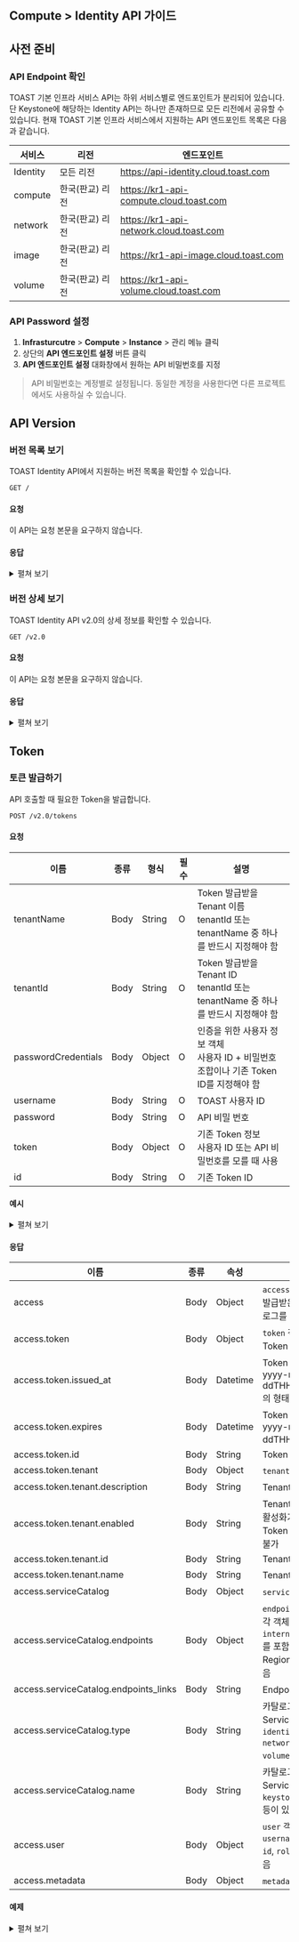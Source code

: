 ## Compute > Identity API 가이드

## 사전 준비

### API Endpoint 확인

TOAST 기본 인프라 서비스 API는 하위 서비스별로 엔드포인트가 분리되어 있습니다.
단 Keystone에 해당하는 Identity API는 하나만 존재하므로 모든 리전에서 공유할 수 있습니다.
현재 TOAST 기본 인프라 서비스에서 지원하는 API 엔드포인트 목록은 다음과 같습니다.

| 서비스 | 리전 | 엔드포인트 |
|---|---|---|
| Identity | 모든 리전 | https://api-identity.cloud.toast.com |
| compute | 한국(판교) 리전 | https://kr1-api-compute.cloud.toast.com |
| network | 한국(판교) 리전 | https://kr1-api-network.cloud.toast.com |
| image | 한국(판교) 리전 | https://kr1-api-image.cloud.toast.com |
| volume | 한국(판교) 리전 | https://kr1-api-volume.cloud.toast.com |

### API Password 설정

1. **Infrasturcutre** > **Compute** > **Instance** > 관리 메뉴 클릭
2. 상단의 **API 엔드포인트 설정** 버튼 클릭
3. **API 엔드포인트 설정** 대화창에서 원하는 API 비밀번호를 지정

> API 비밀번호는 계정별로 설정됩니다. 동일한 계정을 사용한다면 다른 프로젝트에서도 사용하실 수 있습니다.


## API Version

### 버전 목록 보기

TOAST Identity API에서 지원하는 버전 목록을 확인할 수 있습니다.

```
GET /
```
#### 요청
이 API는 요청 본문을 요구하지 않습니다.

#### 응답
<details><summary>펼쳐 보기</summary>
<p>

```json
{
    "versions": {
        "values": [
            {
                "id": "v3.4",
                "links": [
                    {
                        "href": "http://localhost:35357/v3/",
                        "rel": "self"
                    }
                ],
                "media-types": [
                    {
                        "base": "application/json",
                        "type": "application/vnd.openstack.identity-v3+json"
                    }
                ],
                "status": "stable",
                "updated": "2015-03-30T00:00:00Z"
            },
            {
                "id": "v2.0",
                "links": [
                    {
                        "href": "http://localhost:35357/v2.0/",
                        "rel": "self"
                    },
                    {
                        "href": "http://docs.openstack.org/",
                        "rel": "describedby",
                        "type": "text/html"
                    }
                ],
                "media-types": [
                    {
                        "base": "application/json",
                        "type": "application/vnd.openstack.identity-v2.0+json"
                    }
                ],
                "status": "stable",
                "updated": "2014-04-17T00:00:00Z"
            }
        ]
    }
}
```

</p>
</details>

### 버전 상세 보기
TOAST Identity API v2.0의 상세 정보를 확인할 수 있습니다.
```
GET /v2.0
```
#### 요청
이 API는 요청 본문을 요구하지 않습니다.

#### 응답
<details><summary>펼쳐 보기</summary>
<p>

```json
{
    "version": {
        "status": "stable",
        "updated": "2014-04-17T00:00:00Z",
        "media-types": [
            {
                "base": "application/json",
                "type": "application/vnd.openstack.identity-v2.0+json"
            }
        ],
        "id": "v2.0",
        "links": [
            {
                "href": "http://localhost:5000/v2.0/",
                "rel": "self"
            },
            {
                "href": "http://docs.openstack.org/",
                "rel": "describedby",
                "type": "text/html"
            }
        ]
    }
}
```

</p>
</details>

## Token
### 토큰 발급하기
API 호출할 때 필요한 Token을 발급합니다.
```
POST /v2.0/tokens
```
#### 요청

| 이름 | 종류 | 형식 | 필수 | 설명 |
|---|---|---|---|---|
| tenantName | Body | String | O | Token 발급받을 Tenant 이름<br>tenantId 또는 tenantName 중 하나를 반드시 지정해야 함 |
| tenantId | Body | String | O | Token 발급받을 Tenant ID<br>tenantId 또는 tenantName 중 하나를 반드시 지정해야 함 |
| passwordCredentials | Body | Object | O | 인증을 위한 사용자 정보 객체<br>사용자 ID + 비밀번호 조합이나 기존 Token ID를 지정해야 함 |
| username | Body | String | O | TOAST 사용자 ID |
| password | Body | String | O | API 비밀 번호 |
| token | Body | Object | O | 기존 Token 정보<br>사용자 ID 또는 API 비밀번호를 모를 때 사용 |
| id | Body | String | O | 기존 Token ID |

#### 예시
<details><summary>펼쳐 보기</summary>
<p>

```json
{
    "auth": {
        "tenantName": "admin",
        "passwordCredentials": {
            "username": "admin",
            "password": "secretsecret"
        }
    }
}
```
```json
{
    "auth": {
        "tenantName": "demo",
        "token": {
            "id": "cbc36478b0bd8e67e89469c7749d4127"
        }
    }
}
```

</p>
</details>

#### 응답

| 이름 | 종류 | 속성 | 설명 |
|---|---|---|---|
| access | Body | Object | `access` 객체<br>발급받은 Token 및 카탈로그를 포함 |
| access.token | Body | Object | `token` 객체<br>Token 및 Scope를 포함 |
| access.token.issued_at | Body | Datetime | Token 발급 시간 (UTC)<br>yyyy-mm-ddTHH:MM:ss.SSSSSS의 형태 |
| access.token.expires | Body | Datetime | Token 만료 시간 (UTC)<br>yyyy-mm-ddTHH:MM:ssZ의 형태 |
| access.token.id | Body | String | Token ID |
| access.token.tenant | Body | Object | `tenant` 객체 |
| access.token.tenant.description | Body | String | Tenant에 대한 설명 |
| access.token.tenant.enabled | Body | String | Tenant의 활성화 여부<br>활성화가 되지 않으면 Token 발급 및 API 호출 불가 |
| access.token.tenant.id | Body | String | Tenant ID |
| access.token.tenant.name | Body | String | Tenant 이름 |
| access.serviceCatalog | Body | Object | `serviceCatalog` 객체 |
| access.serviceCatalog.endpoints | Body | Object | `endpoint` 객체<br>각 객체는 `adminURL`, `internalURL`, `publicURL`를 포함<br>Region 별로 분리되어 있음 |
| access.serviceCatalog.endpoints_links | Body | String | Endpoint에 대한 링크 |
| access.serviceCatalog.type | Body | String | 카탈로그에 포함되는 Service의 타입<br>`identity`, `compute`, `network`, `image`, `volumev2` 등이 있음 |
| access.serviceCatalog.name | Body | String | 카탈로그에 포함되는 Service의 이름<br>`keystone`, `nova`, `neutron` 등이 있음 |
| access.user | Body | Object | `user` 객체<br>`username`, `role_links`, `id`, `roles`, `name` 등이 있음 |
| access.metadata | Body | Object | `metadata` 객체 |

#### 예제
<details><summary>펼쳐 보기</summary>
<p>

```json
{
    "access": {
        "token": {
            "issued_at": "2014-01-30T17:09:57.647795",
            "expires": "2014-01-31T17:09:57Z",
            "id": "admin_id",
            "tenant": {
                "description": null,
                "enabled": true,
                "id": "73f0aa26640f4971864919d0eb0f0880",
                "name": "admin"
            }
        },
        "serviceCatalog": [
            {
                "endpoints": [
                    {
                        "adminURL": "http://23.253.72.207:8774/v2/73f0aa26640f4971864919d0eb0f0880",
                        "region": "RegionOne",
                        "internalURL": "http://23.253.72.207:8774/v2/73f0aa26640f4971864919d0eb0f0880",
                        "id": "2dad48f09e2a447a9bf852bcd93548ef",
                        "publicURL": "http://23.253.72.207:8774/v2/73f0aa26640f4971864919d0eb0f0880"
                    }
                ],
                "endpoints_links": [],
                "type": "compute",
                "name": "nova"
            },
            {
                "endpoints": [
                    {
                        "adminURL": "http://23.253.72.207:35357/v2.0",
                        "region": "RegionOne",
                        "internalURL": "http://23.253.72.207:5000/v2.0",
                        "id": "26af053673df4ef3a2340c4239e21ea2",
                        "publicURL": "http://23.253.72.207:5000/v2.0"
                    }
                ],
                "endpoints_links": [],
                "type": "identity",
                "name": "keystone"
            }
        ],
        "user": {
            "username": "admin",
            "roles_links": [],
            "id": "1f568815cb8148688e6ee9b2f7527dcc",
            "roles": [
                {
                    "name": "service"
                },
                {
                    "name": "admin"
                }
            ],
            "name": "admin"
        },
        "metadata": {
            "is_admin": 0,
            "roles": [
                "8341d3603a1d4d5985bff09f10704d4d",
                "2e66d57df76946fdbe034bc4da6fdec0"
            ]
        }
    }
}
```

</p>
</details>
